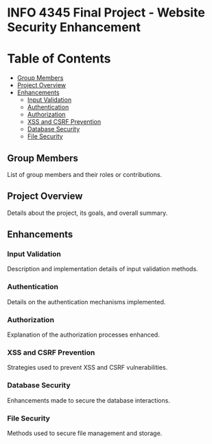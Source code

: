 # INFO 4345 Final Project - Website Security Enhancement

# Table of Contents

- [Group Members](#group-members)
- [Project Overview](#project-overview)
- [Enhancements](#enhancements)
  - [Input Validation](#input-validation)
  - [Authentication](#authentication)
  - [Authorization](#authorization)
  - [XSS and CSRF Prevention](#xss-and-csrf-prevention)
  - [Database Security](#database-security)
  - [File Security](#file-security)

## Group Members
List of group members and their roles or contributions.

## Project Overview
Details about the project, its goals, and overall summary.

## Enhancements

### Input Validation
Description and implementation details of input validation methods.

### Authentication
Details on the authentication mechanisms implemented.

### Authorization
Explanation of the authorization processes enhanced.

### XSS and CSRF Prevention
Strategies used to prevent XSS and CSRF vulnerabilities.

### Database Security
Enhancements made to secure the database interactions.

### File Security
Methods used to secure file management and storage.
